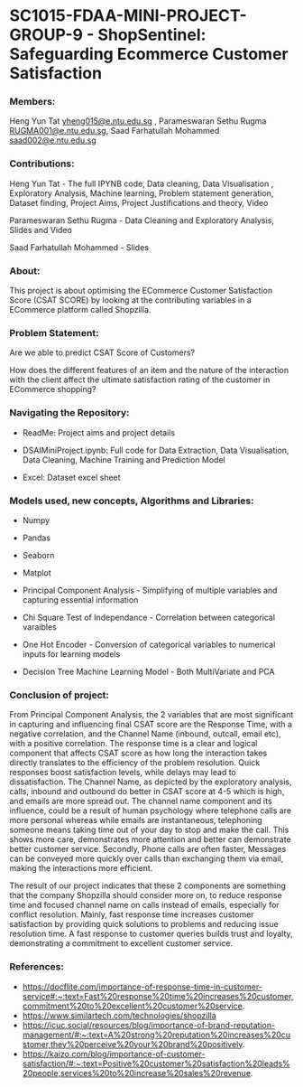 
# SC1015-FDAA-MINI-PROJECT-GROUP-9 - ShopSentinel: Safeguarding Ecommerce Customer Satisfaction

### Members:

Heng Yun Tat yheng015@e.ntu.edu.sg , Parameswaran Sethu Rugma RUGMA001@e.ntu.edu.sg, Saad Farhatullah Mohammed saad002@e.ntu.edu.sg

### Contributions:

Heng Yun Tat - The full IPYNB code, Data cleaning, Data Visualisation , Exploratory Analysis, Machine learning,  Problem statement generation, Dataset finding, Project Aims, Project Justifications and theory,  Video

Parameswaran Sethu Rugma - Data Cleaning and Exploratory Analysis,  Slides and Video 

Saad Farhatullah Mohammed - Slides 


### About:

This project is about optimising the ECommerce Customer Satisfaction Score (CSAT SCORE)  by looking at the contributing variables in a ECommerce platform called Shopzilla.

### Problem Statement:

Are we able to predict CSAT Score of Customers? 

How does the different features of an item and the nature of the interaction with the client affect the ultimate satisfaction rating of the customer in ECommerce shopping? 

### Navigating the Repository:

* ReadMe: Project aims and project details

* DSAIMiniProject.ipynb: Full code for Data Extraction, Data Visualisation, Data Cleaning, Machine Training and Prediction Model

* Excel: Dataset excel sheet 

### Models used, new concepts, Algorithms and Libraries:

* Numpy

* Pandas

* Seaborn

* Matplot

* Principal Component Analysis - Simplifying of multiple variables and capturing essential information

* Chi Square Test of Independance - Correlation between categorical varaibles 

* One Hot Encoder  - Conversion of categorical variables to numerical inputs for learning models

* Decision Tree Machine Learning Model - Both MultiVariate and PCA 


### Conclusion of project:


From Principal Component Analysis, the 2 variables that are most significant in capturing and influencing final CSAT score are the Response Time, with a negative correlation, and the Channel Name (inbound, outcall, email etc), with a positive correlation. The response time is a clear and logical component that affects CSAT score as how long the interaction takes directly translates to the efficiency of the problem resolution. Quick responses boost satisfaction levels, while delays may lead to dissatisfaction. 
The Channel Name, as depicted by the exploratory analysis, calls, inbound and outbound do better in CSAT score at 4-5 which is high, and emails are more spread out. The channel name component and its influence, could be a result of human psychology where telephone calls are more personal whereas while emails are instantaneous, telephoning someone means taking time out of your day to stop and make the call. This shows more care, demonstrates more attention and better can demonstrate better customer service.
Secondly, Phone calls are often faster, Messages can be conveyed more quickly over calls than exchanging them  via email, making the interactions more efficient. 

The result of our project indicates that these 2 components are something that the company Shopzilla should consider more on, to reduce response time and focused channel name on calls instead of emails, especially for conflict resolution. 
Mainly, fast response time increases customer satisfaction by providing quick solutions to problems and reducing issue resolution time. A fast response to customer queries builds trust and loyalty, demonstrating a commitment to excellent customer service.

### References: 

* https://docflite.com/importance-of-response-time-in-customer-service#:~:text=Fast%20response%20time%20increases%20customer,commitment%20to%20excellent%20customer%20service.
* https://www.similartech.com/technologies/shopzilla
* https://icuc.social/resources/blog/importance-of-brand-reputation-management/#:~:text=A%20strong%20reputation%20increases%20customer,they%20perceive%20your%20brand%20positively.
* https://kaizo.com/blog/importance-of-customer-satisfaction/#:~:text=Positive%20customer%20satisfaction%20leads%20people,services%20to%20increase%20sales%20revenue.












